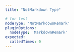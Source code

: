 ```yaml
---
title: "NotMarkdown Type"

# for test
nodeType: 'NotMarkdownRemark'
pluginOptions:
  nodeType: 'MarkdownRemark'
expected:
  calledTimes: 0
---
```

